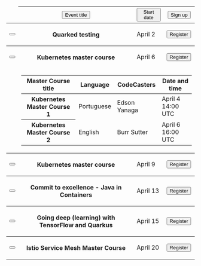 <table class="pf-c-table pf-m-compact pf-m-expandable pf-m-grid-md rhd-c-table" role="grid" aria-label="Compact expandable table example" id="table-compact-expandable">
  <thead>
    <tr role="row">
      <td role="cell"></td>
      <th class="pf-c-table__sort pf-m-width-30" role="columnheader" aria-sort="ascending" scope="col">
        <button class="pf-c-button pf-m-plain" type="button">Event title
          <span class="pf-c-table__sort-indicator">
            <i class="fas fa-arrows-alt-v"></i>
          </span>
        </button>
      </th>
      <th class="pf-c-table__sort pf-m-selected" role="columnheader" aria-sort="none" scope="col">
        <button class="pf-c-button pf-m-plain" type="button">Start date
          <span class="pf-c-table__sort-indicator">
            <i class="fas fa-long-arrow-alt-down"></i>
          </span>
        </button>
      </th>
      <th class="pf-c-table__sort" role="columnheader" aria-sort="none" scope="col">
        <button class="pf-c-button pf-m-plain" type="button">Sign up
          <span class="pf-c-table__sort-indicator">
            <i class="fas fa-arrows-alt-v"></i>
          </span>
        </button>
      </th>
    </tr>
  </thead>
  <tbody role="rowgroup">
    <tr role="row">
      <td class="pf-c-table__toggle" role="cell">
        <button class="pf-c-button pf-m-plain pf-m-expanded" aria-labelledby="table-compact-expandable-node1 table-compact-expandable-expandable-toggle1" id="table-compact-expandable-expandable-toggle1" aria-label="Details" aria-controls="table-compact-expandable-content1" aria-expanded="true">
          <i class="fas fa-angle-right pf-c-table__toggle-icon" aria-hidden="true"></i>
        </button>
      </td>
      <th role="columnheader" data-label="Event title">
        <p id="table-compact-expandable-node1">Quarked testing</p>
      </th>
      <td role="cell" data-label="Start date">April 2</td>
      <td role="cell" data-label="Sign up">
        <button class="pf-c-button pf-m-link rhd-m-register">
          Register
          <span class="pf-c-button__icon"><i class="fas fa-arrow-right" aria-hidden="true"></i></span>
        </button>
      </td>
    </tr>
  </tbody>
  <tbody class="pf-m-expanded" role="rowgroup">
    <tr role="row">
      <td class="pf-c-table__toggle" role="cell">
        <button class="pf-c-button pf-m-plain pf-m-expanded" aria-labelledby="table-compact-expandable-node1 table-compact-expandable-expandable-toggle1" id="table-compact-expandable-expandable-toggle1" aria-label="Details" aria-controls="table-compact-expandable-content1" aria-expanded="true">
          <i class="fas fa-angle-down pf-c-table__toggle-icon" aria-hidden="true"></i>
        </button>
      </td>
      <th role="columnheader" data-label="Event title">
        <p id="table-compact-expandable-node1">Kubernetes master course</p>
      </th>
      <td role="cell" data-label="Start date">April 6</td>
      <td role="cell" data-label="Sign up">
        <button class="pf-c-button pf-m-link rhd-m-register">
          Register
          <span class="pf-c-button__icon"><i class="fas fa-arrow-right" aria-hidden="true"></i></span>
        </button>
      </td>
    </tr>
    <tr class="pf-c-table__expandable-row pf-m-expanded" role="row">
      <td></td>
      <td role="cell" colspan="4" id="table-compact-expandable-content1">
        <div class="pf-c-table__expandable-row-content">
          <table class="pf-c-table pf-m-compact pf-m-grid-md pf-m-no-border-rows rhd-m-nested-table" role="grid" aria-label="This is a compact table with border rows example" id="table-compact-no-borders">
            <thead>
              <tr role="row">
                <th role="columnheader" scope="col">Master Course title</th>
                <th role="columnheader" scope="col">Language</th>
                <th role="columnheader" scope="col">CodeCasters</th>
                <th role="columnheader" scope="col">Date and time</th>
              </tr>
            </thead>
            <tbody role="rowgroup">
              <tr role="row">
                <th role="columnheader" data-label="Master Course title">
                  <span id="table-compact-no-borders-name1">Kubernetes Master Course 1</span>
                </th>
                <td role="cell" data-label="Language">Portuguese</td>
                <td role="cell" data-label="CodeCasters">Edson Yanaga</td>
                <td role="cell" data-label="Date and time">April 4 14:00 UTC</td>
              </tr>
              <tr role="row">
                <th role="columnheader" data-label="Master Course title">
                  <span id="table-compact-no-borders-name1">Kubernetes Master Course 2</span>
                </th>
                <td role="cell" data-label="Language">English</td>
                <td role="cell" data-label="CodeCasters">Burr Sutter</td>
                <td role="cell" data-label="Date and time">April 6 16:00 UTC</td>
              </tr>
            </tbody>
          </table>
        </div>
      </td>
    </tr>
  </tbody>
  <tbody role="rowgroup">
    <tr role="row">
      <td class="pf-c-table__toggle" role="cell">
        <button class="pf-c-button pf-m-plain pf-m-expanded" aria-labelledby="table-compact-expandable-node1 table-compact-expandable-expandable-toggle1" id="table-compact-expandable-expandable-toggle1" aria-label="Details" aria-controls="table-compact-expandable-content1" aria-expanded="true">
          <i class="fas fa-angle-right pf-c-table__toggle-icon" aria-hidden="true"></i>
        </button>
      </td>
      <th role="columnheader" data-label="Event title">
        <p id="table-compact-expandable-node1">Kubernetes master course</p>
      </th>
      <td role="cell" data-label="Start date">April 9</td>
      <td role="cell" data-label="Sign up">
        <button class="pf-c-button pf-m-link rhd-m-register">
          Register
          <span class="pf-c-button__icon"><i class="fas fa-arrow-right" aria-hidden="true"></i></span>
        </button>
      </td>
    </tr>
  </tbody>
  <tbody role="rowgroup">
    <tr role="row">
      <td class="pf-c-table__toggle" role="cell">
        <button class="pf-c-button pf-m-plain pf-m-expanded" aria-labelledby="table-compact-expandable-node1 table-compact-expandable-expandable-toggle1" id="table-compact-expandable-expandable-toggle1" aria-label="Details" aria-controls="table-compact-expandable-content1" aria-expanded="true">
          <i class="fas fa-angle-right pf-c-table__toggle-icon" aria-hidden="true"></i>
        </button>
      </td>
      <th role="columnheader" data-label="Event title">
        <p id="table-compact-expandable-node1">Commit to excellence - Java in Containers</p>
      </th>
      <td role="cell" data-label="Start date">April 13</td>
      <td role="cell" data-label="Sign up">
        <button class="pf-c-button pf-m-link rhd-m-register">
          Register
          <span class="pf-c-button__icon"><i class="fas fa-arrow-right" aria-hidden="true"></i></span>
        </button>
      </td>
    </tr>
  </tbody>
  <tbody role="rowgroup">
    <tr role="row">
      <td class="pf-c-table__toggle" role="cell">
        <button class="pf-c-button pf-m-plain pf-m-expanded" aria-labelledby="table-compact-expandable-node1 table-compact-expandable-expandable-toggle1" id="table-compact-expandable-expandable-toggle1" aria-label="Details" aria-controls="table-compact-expandable-content1" aria-expanded="true">
          <i class="fas fa-angle-right pf-c-table__toggle-icon" aria-hidden="true"></i>
        </button>
      </td>
      <th role="columnheader" data-label="Event title">
        <p id="table-compact-expandable-node1">Going deep (learning) with TensorFlow and Quarkus</p>
      </th>
      <td role="cell" data-label="Start date">April 15</td>
      <td role="cell" data-label="Sign up">
        <button class="pf-c-button pf-m-link rhd-m-register">
          Register
          <span class="pf-c-button__icon"><i class="fas fa-arrow-right" aria-hidden="true"></i></span>
        </button>
      </td>
    </tr>
  </tbody>
  <tbody role="rowgroup">
    <tr role="row">
      <td class="pf-c-table__toggle" role="cell">
        <button class="pf-c-button pf-m-plain pf-m-expanded" aria-labelledby="table-compact-expandable-node1 table-compact-expandable-expandable-toggle1" id="table-compact-expandable-expandable-toggle1" aria-label="Details" aria-controls="table-compact-expandable-content1" aria-expanded="true">
          <i class="fas fa-angle-right pf-c-table__toggle-icon" aria-hidden="true"></i>
        </button>
      </td>
      <th role="columnheader" data-label="Event title">
        <p id="table-compact-expandable-node1">Istio Service Mesh Master Course</p>
      </th>
      <td role="cell" data-label="Start date">April 20</td>
      <td role="cell" data-label="Sign up">
        <button class="pf-c-button pf-m-link rhd-m-register pf-m-disabled">
          Register
          <span class="pf-c-button__icon"><i class="fas fa-arrow-right" aria-hidden="true"></i></span>
        </button>
      </td>
    </tr>
  </tbody>
</table>
